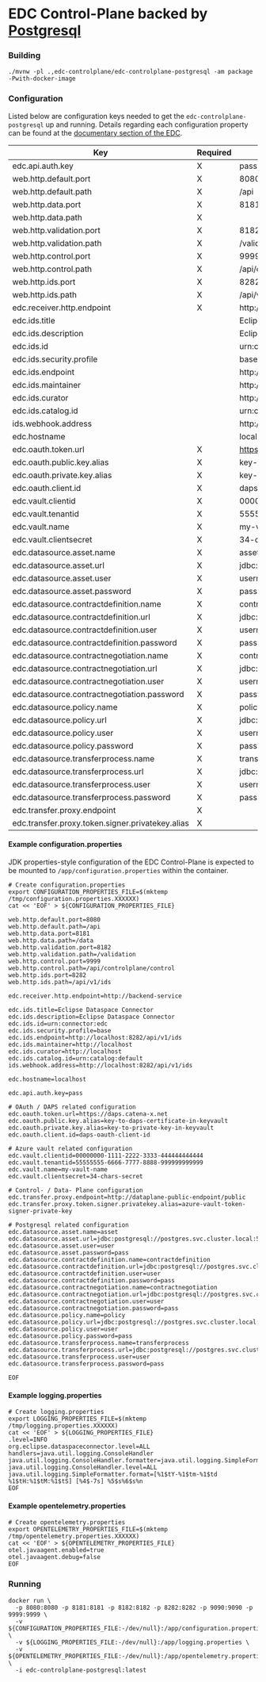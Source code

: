 # EDC Control-Plane backed by [Postgresql](https://www.postgresql.org/)

### Building

```shell
./mvnw -pl .,edc-controlplane/edc-controlplane-postgresql -am package -Pwith-docker-image
```

### Configuration

Listed below are configuration keys needed to get the `edc-controlplane-postgresql` up and running.
Details regarding each configuration property can be found at the [documentary section of the EDC](https://github.com/eclipse-dataspaceconnector/DataSpaceConnector/tree/main/docs).

| Key  	                                                | Required  | Example | Description |
|---	                                                |---	    |---	  |---          |
| edc.api.auth.key                                      | X         | password | |
| web.http.default.port                                 | X         | 8080    | |
| web.http.default.path                                 | X         | /api    | |
| web.http.data.port                                    | X         | 8181    | |
| web.http.data.path                                    | X         |         | |
| web.http.validation.port                              | X         | 8182    | |
| web.http.validation.path                              | X         | /validation | |
| web.http.control.port                                 | X         | 9999 | |
| web.http.control.path                                 | X         | /api/controlplane/control | |
| web.http.ids.port                                     | X         | 8282 | |
| web.http.ids.path                                     | X         | /api/v1/ids | |
| edc.receiver.http.endpoint                            | X         | http://backend-service | |
| edc.ids.title                                         |           | Eclipse Dataspace Connector | |
| edc.ids.description                                   |           | Eclipse Dataspace Connector | |
| edc.ids.id                                            |           | urn:connector:edc | |
| edc.ids.security.profile                              |           | base | |
| edc.ids.endpoint                                      |           | http://localhost:8282/api/v1/ids | |
| edc.ids.maintainer                                    |           | http://localhost | |
| edc.ids.curator                                       |           | http://localhost | |
| edc.ids.catalog.id                                    |           | urn:catalog:default | |
| ids.webhook.address                                   |           | http://localhost:8282/api/v1/ids | |
| edc.hostname                                          |           | localhost | |
| edc.oauth.token.url                                   | X         | https://daps.catena-x.net | |
| edc.oauth.public.key.alias                            | X         | key-to-daps-certificate-in-keyvault | |
| edc.oauth.private.key.alias                           | X         | key-to-private-key-in-keyvault | |
| edc.oauth.client.id                                   | X         | daps-oauth-client-id | |
| edc.vault.clientid                                    | X         | 00000000-1111-2222-3333-444444444444 | | 
| edc.vault.tenantid                                    | X         | 55555555-6666-7777-8888-999999999999 | |
| edc.vault.name                                        | X         | my-vault-name | |
| edc.vault.clientsecret                                | X         | 34-chars-secret | |
| edc.datasource.asset.name                             | X         | asset | |
| edc.datasource.asset.url                              | X         | jdbc:postgresql://postgres.svc.cluster.local:5432/edc_asset_db | |
| edc.datasource.asset.user                             | X         | username | |
| edc.datasource.asset.password                         | X         | password | |
| edc.datasource.contractdefinition.name                | X         | contractdefinition | |
| edc.datasource.contractdefinition.url                 | X         | jdbc:postgresql://postgres.svc.cluster.local:5432/edc_contractdefinition_db | |
| edc.datasource.contractdefinition.user                | X         | username | |
| edc.datasource.contractdefinition.password            | X         | password | |
| edc.datasource.contractnegotiation.name               | X         | contractnegotiation | |
| edc.datasource.contractnegotiation.url                | X         | jdbc:postgresql://postgres.svc.cluster.local:5432/edc_contractnegotiation_db | |
| edc.datasource.contractnegotiation.user               | X         | username | |
| edc.datasource.contractnegotiation.password           | X         | password | |
| edc.datasource.policy.name                            | X         | policy | |
| edc.datasource.policy.url                             | X         | jdbc:postgresql://postgres.svc.cluster.local:5432/edc_policy_db | |
| edc.datasource.policy.user                            | X         | username | |
| edc.datasource.policy.password                        | X         | password | |
| edc.datasource.transferprocess.name                   | X         | transferprocess | |
| edc.datasource.transferprocess.url                    | X         | jdbc:postgresql://postgres.svc.cluster.local:5432/edc_transferprocess_db | |
| edc.datasource.transferprocess.user                   | X         | username | |
| edc.datasource.transferprocess.password               | X         | password | |
| edc.transfer.proxy.endpoint                  | X         | | |
| edc.transfer.proxy.token.signer.privatekey.alias  | X         | | |

#### Example configuration.properties

JDK properties-style configuration of the EDC Control-Plane is expected to be mounted to `/app/configuration.properties` within the container.

```shell
# Create configuration.properties
export CONFIGURATION_PROPERTIES_FILE=$(mktemp /tmp/configuration.properties.XXXXXX)
cat << 'EOF' > ${CONFIGURATION_PROPERTIES_FILE}

web.http.default.port=8080
web.http.default.path=/api
web.http.data.port=8181
web.http.data.path=/data
web.http.validation.port=8182
web.http.validation.path=/validation
web.http.control.port=9999
web.http.control.path=/api/controlplane/control
web.http.ids.port=8282
web.http.ids.path=/api/v1/ids

edc.receiver.http.endpoint=http://backend-service

edc.ids.title=Eclipse Dataspace Connector
edc.ids.description=Eclipse Dataspace Connector
edc.ids.id=urn:connector:edc
edc.ids.security.profile=base
edc.ids.endpoint=http://localhost:8282/api/v1/ids
edc.ids.maintainer=http://localhost
edc.ids.curator=http://localhost
edc.ids.catalog.id=urn:catalog:default
ids.webhook.address=http://localhost:8282/api/v1/ids

edc.hostname=localhost

edc.api.auth.key=pass

# OAuth / DAPS related configuration
edc.oauth.token.url=https://daps.catena-x.net
edc.oauth.public.key.alias=key-to-daps-certificate-in-keyvault
edc.oauth.private.key.alias=key-to-private-key-in-keyvault
edc.oauth.client.id=daps-oauth-client-id

# Azure vault related configuration
edc.vault.clientid=00000000-1111-2222-3333-444444444444
edc.vault.tenantid=55555555-6666-7777-8888-999999999999
edc.vault.name=my-vault-name
edc.vault.clientsecret=34-chars-secret

# Control- / Data- Plane configuration
edc.transfer.proxy.endpoint=http://dataplane-public-endpoint/public
edc.transfer.proxy.token.signer.privatekey.alias=azure-vault-token-signer-private-key

# Postgresql related configuration
edc.datasource.asset.name=asset
edc.datasource.asset.url=jdbc:postgresql://postgres.svc.cluster.local:5432/edc_asset
edc.datasource.asset.user=user
edc.datasource.asset.password=pass
edc.datasource.contractdefinition.name=contractdefinition
edc.datasource.contractdefinition.url=jdbc:postgresql://postgres.svc.cluster.local:5432/edc_contractdefinition
edc.datasource.contractdefinition.user=user
edc.datasource.contractdefinition.password=pass
edc.datasource.contractnegotiation.name=contractnegotiation
edc.datasource.contractnegotiation.url=jdbc:postgresql://postgres.svc.cluster.local:5432/edc_contractnegotiation
edc.datasource.contractnegotiation.user=user
edc.datasource.contractnegotiation.password=pass
edc.datasource.policy.name=policy
edc.datasource.policy.url=jdbc:postgresql://postgres.svc.cluster.local:5432/edc_policy
edc.datasource.policy.user=user
edc.datasource.policy.password=pass
edc.datasource.transferprocess.name=transferprocess
edc.datasource.transferprocess.url=jdbc:postgresql://postgres.svc.cluster.local:5432/edc_transferprocess
edc.datasource.transferprocess.user=user
edc.datasource.transferprocess.password=pass

EOF
```

#### Example logging.properties
```shell
# Create logging.properties
export LOGGING_PROPERTIES_FILE=$(mktemp /tmp/logging.properties.XXXXXX)
cat << 'EOF' > ${LOGGING_PROPERTIES_FILE}
.level=INFO
org.eclipse.dataspaceconnector.level=ALL
handlers=java.util.logging.ConsoleHandler
java.util.logging.ConsoleHandler.formatter=java.util.logging.SimpleFormatter
java.util.logging.ConsoleHandler.level=ALL
java.util.logging.SimpleFormatter.format=[%1$tY-%1$tm-%1$td %1$tH:%1$tM:%1$tS] [%4$-7s] %5$s%6$s%n
EOF
```

#### Example opentelemetry.properties
```shell
# Create opentelemetry.properties
export OPENTELEMETRY_PROPERTIES_FILE=$(mktemp /tmp/opentelemetry.properties.XXXXXX)
cat << 'EOF' > ${OPENTELEMETRY_PROPERTIES_FILE}
otel.javaagent.enabled=true
otel.javaagent.debug=false
EOF
```

### Running

```shell
docker run \
  -p 8080:8080 -p 8181:8181 -p 8182:8182 -p 8282:8282 -p 9090:9090 -p 9999:9999 \
  -v ${CONFIGURATION_PROPERTIES_FILE:-/dev/null}:/app/configuration.properties \
  -v ${LOGGING_PROPERTIES_FILE:-/dev/null}:/app/logging.properties \
  -v ${OPENTELEMETRY_PROPERTIES_FILE:-/dev/null}:/app/opentelemetry.properties \
  -i edc-controlplane-postgresql:latest
```